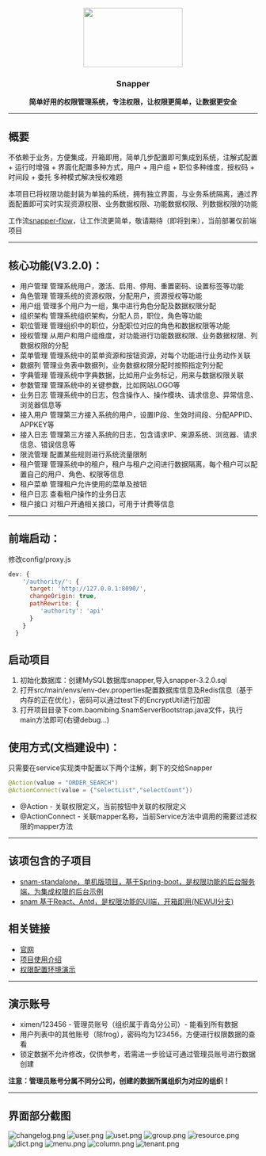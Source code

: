 <br>
<div align="center"><img src="auth.svg" width="200" height="120"/></div>
<div align="center"><span><h3>Snapper</h3></span></div>
<div align="center"><b>简单好用的权限管理系统，专注权限，让权限更简单，让数据更安全</b></div>
<hr/>
<h2>概要</h2>
<p>不依赖于业务，方便集成，开箱即用，简单几步配置即可集成到系统，注解式配置 + 运行时增强 + 界面化配置多种方式，用户 + 用户组 + 职位多种维度，授权码 + 时间段 + 委托 多种模式解决授权难题
<p>本项目已将权限功能封装为单独的系统，拥有独立界面，与业务系统隔离，通过界面配置即可实时实现资源权限、业务数据权限、功能数据权限、列数据权限的功能</p>
<p>工作流<a href="https://flow.baomibing.com" target="_blank">snapper-flow</a>，让工作流更简单，敬请期待（即将到来），当前部署仅前端项目</p>
<hr/>
<h2>核心功能(V3.2.0)：</h2>
<ul>
    <li>用户管理 管理系统用户，激活、启用、停用、重置密码、设置标签等功能</li>
    <li>角色管理 管理系统的资源权限，分配用户，资源授权等功能</li>
    <li>用户组  管理多个用户为一组，集中进行角色分配及数据权限分配</li>
    <li>组织架构 管理系统组织架构，分配人员，职位，角色等功能</li>
    <li>职位管理 管理组织中的职位，分配职位对应的角色和数据权限等功能</li>
    <li>授权管理 从用户和用户组维度，对功能进行功能数据权限、业务数据权限、列数据权限的分配</li>
    <li>菜单管理 管理系统中的菜单资源和按钮资源，对每个功能进行业务动作关联</li>
    <li>数据列 管理业务表中数据列，业务数据权限分配时按照指定列分配</li>
    <li>字典管理 管理系统中字典数据，比如用户业务标记，用来与数据权限关联</li>
    <li>参数管理 管理系统中的关键参数，比如网站LOGO等</li>
    <li>业务日志 管理系统中的日志，包含操作人、操作模块、请求信息、异常信息、浏览器信息等</li>
    <li>接入用户 管理第三方接入系统的用户，设置IP段、生效时间段、分配APPID、APPKEY等</li>
    <li>接入日志 管理第三方接入系统的日志，包含请求IP、来源系统、浏览器、请求信息、错误信息等</li>
    <li>限流管理 配置某些规则进行系统流量限制</li>
    <li>租户管理 管理系统中的租户，租户与租户之间进行数据隔离，每个租户可以配置自己的用户、角色、权限等信息</li>
    <li>租户菜单 管理租户允许使用的菜单及按钮</li>
    <li>租户日志 查看租户操作的业务日志</li>
    <li>租户接口 对租户开通相关接口，可用于计费等信息</li>
</ul>
<hr/>
<h2>前端启动：</h2>
修改config/proxy.js

```javascript
dev: {
    '/authority/': {
      target: 'http://127.0.0.1:8090/',
      changeOrigin: true,
      pathRewrite: {
         'authority': 'api'
      }
    }
  }
```

<h2>启动项目</h2>
<ol>
<li>初始化数据库：创建MySQL数据库snapper,导入snapper-3.2.0.sql</li>
<li>打开src/main/envs/env-dev.properties配置数据库信息及Redis信息（基于内存的正在优化），密码可以通过test下的EncryptUtil进行加密</li>
<li>打开项目目录下com.baomibing.SnamServerBootstrap.java文件，执行main方法即可(右键debug...)</li>
</ol>

<h2>使用方式(文档建设中)：</h2>
只需要在service实现类中配置以下两个注解，剩下的交给Snapper

```java
@Action(value = "ORDER_SEARCH")
@ActionConnect(value = {"selectList","selectCount"})
```

<ul>
 <li>@Action - 关联权限定义，当前按钮中关联的权限定义</li>
 <li>@ActionConnect - 关联mapper名称，当前Service方法中调用的需要过滤权限的mapper方法</li>
</ul>
<hr/>
<h2>该项包含的子项目</h2> 
<ul>
    <li><a href="https://gitee.com/ifrog/snam-standalone">snam-standalone，单机版项目，基于Spring-boot，是权限功能的后台服务端，为集成权限的后台示例</a></li>
    <li><a href="https://gitee.com/ifrog/snam">snam 基于React、Antd，是权限功能的UI端，开箱即用(NEWUI分支)</a></li>
</ul>
<h2>相关链接</h2>
<ul>
    <li><a href="https://baomibing.com">官网</a></li>
    <li><a href="https://baomibing.com/pages/the-quick-start/">项目使用介绍</a></li>
    <li><a href="https://admin.baomibing.com/user/login">权限配置环境演示</a></li>
</ul>
<hr/>
<h2>演示账号</h2>

<ul>
    <li>ximen/123456 - 管理员账号（组织属于青岛分公司）- 能看到所有数据</li>
    <li>用户列表中的其他账号（除frog），密码均为123456，方便进行权限数据的查看</li>
    <li>锁定数据不允许修改，仅供参考，若需进一步验证可通过管理员账号进行数据创建</li>
</ul>

<b>注意：管理员账号分属不同分公司，创建的数据所属组织为对应的组织！</b>
<hr/>
<h2>界面部分截图</h2>

![changelog.png](images/changelog.png)
![user.png](images/user.png)
![uset.png](images/uset.png)
![group.png](images/group.png)
![resource.png](images/resource.png)
![dict.png](images/dict.png)
![menu.png](images/menu.png)
![column.png](images/column.png)
![tenant.png](images/tenant.png)
